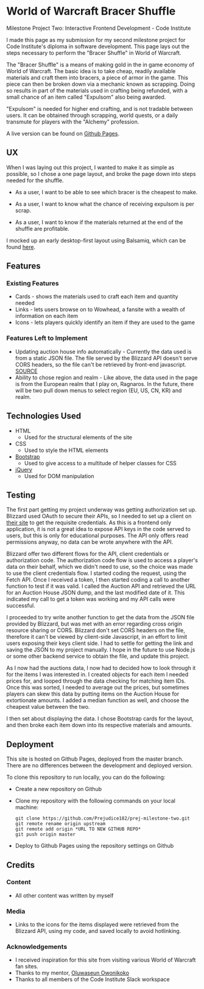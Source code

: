 # World of Warcraft Bracer Shuffle

Milestone Project Two: Interactive Frontend Development - Code Institute

I made this page as my submission for my second milestone project for Code Institute's diploma in software development. This page lays out the steps necessary to perform the "Bracer Shuffle" in World of Warcraft.

The "Bracer Shuffle" is a means of making gold in the in game economy of World of Warcraft. The basic idea is to take cheap, readily available materials and craft them into bracers, a piece of armor in the game. This piece can then be broken down via a mechanic known as scrapping. Doing so results in part of the materials used in crafting being refunded, with a small chance of an item called "Expulsom" also being awarded.

"Expulsom" is needed for higher end crafting, and is not tradable between users. It can be obtained through scrapping, world quests, or a daily transmute for players with the "Alchemy" profession.

A live version can be found on [Github Pages](https://prejudice182.github.io/prej-milestone-two/).

## UX

When I was laying out this project, I wanted to make it as simple as possible, so I chose a one page layout, and broke the page down into steps needed for the shuffle.

- As a user, I want to be able to see which bracer is the cheapest to make.

- As a user, I want to know what the chance of receiving expulsom is per scrap.

- As a user, I want to know if the materials returned at the end of the shuffle are profitable.


I mocked up an early desktop-first layout using Balsamiq, which can be found [here](https://github.com/Prejudice182/prej-milestone-two/blob/master/assets/mockups/mockup-1.png).

## Features

### Existing Features

- Cards - shows the materials used to craft each item and quantity needed
- Links - lets users browse on to Wowhead, a fansite with a wealth of information on each item
- Icons - lets players quickly identify an item if they are used to the game

### Features Left to Implement

- Updating auction house info automatically - Currently the data used is from a static JSON file. The file served by the Blizzard API doesn't serve CORS headers, so the file can't be retrieved by front-end javascript. [SOURCE](https://us.battle.net/forums/en/bnet/topic/20749875317#post-1)
- Ability to chose region and realm - Like above, the data used in the page is from the European realm that I play on, Ragnaros. In the future, there will be two pull down menus to select region (EU, US, CN, KR) and realm.

## Technologies Used

- HTML
    - Used for the structural elements of the site
- CSS
    - Used to style the HTML elements
- [Bootstrap](https://getbootstrap.com/)
    - Used to give access to a multitude of helper classes for CSS
- [jQuery](https://jquery.com/)
    - Used for DOM manipulation

## Testing

The first part getting my project underway was getting authorization set up. Blizzard used OAuth to secure their APIs, so I needed to set up a client on [their site](https://develop.battle.net/) to get the requisite credentials. As this is a frontend only application, it is not a great idea to expose API keys in the code served to users, but this is only for educational purposes. The API only offers read permissions anyway, no data can be wrote anywhere with the API.

Blizzard offer two different flows for the API, client credentials or authorization code. The authorization code flow is used to access a player's data on their behalf, which we didn't need to use, so the choice was made to use the client credentials flow. I started coding the request, using the Fetch API. Once I received a token, I then started coding a call to another function to test if it was valid. I called the Auction API and retrieved the URL for an Auction House JSON dump, and the last modified date of it. This indicated my call to get a token was working and my API calls were successful.

I proceeded to try write another function to get the data from the JSON file provided by Blizzard, but was met with an error regarding cross origin resource sharing or CORS. Blizzard don't set CORS headers on the file, therefore it can't be viewed by client-side Javascript, in an effort to limit users exposing their keys client side. I had to settle for getting the link and saving the JSON to my project manually. I hope in the future to use Node.js or some other backend service to obtain the file, and update this project.

As I now had the auctions data, I now had to decided how to look through it for the items I was interested in. I created objects for each item I needed prices for, and looped through the data checking for matching item IDs. Once this was sorted, I needed to average out the prices, but sometimes players can skew this data by putting items on the Auction House for extortionate amounts. I added a median function as well, and choose the cheapest value between the two.

I then set about displaying the data. I chose Bootstrap cards for the layout, and then broke each item down into its respective materials and amounts. 

## Deployment

This site is hosted on Github Pages, deployed from the master branch. There are no differences between the development and deployed version.

To clone this repository to run locally, you can do the following:

- Create a new repository on Github
- Clone my repository with the following commands on your local machine:

    ```
    git clone https://github.com/Prejudice182/prej-milestone-two.git
    git remote rename origin upstream
    git remote add origin *URL TO NEW GITHUB REPO*
    git push origin master
    ```
    
- Deploy to Github Pages using the repository settings on Github

## Credits

### Content

- All other content was written by myself

### Media

- Links to the icons for the items displayed were retrieved from the Blizzard API, using my code, and saved locally to avoid hotlinking.

### Acknowledgements

- I received inspiration for this site from visiting various World of Warcraft fan sites.
- Thanks to my mentor, [Oluwaseun Owonikoko](https://github.com/seunkoko)
- Thanks to all members of the Code Institute Slack workspace